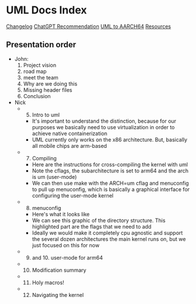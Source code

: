 # UML Docs Index

[Changelog](changelog)
[ChatGPT Recommendation](chatgpt-rec)
[UML to AARCH64](uml-to-aarch64.md)
[Resources](resources)

## Presentation order

* John: 
    1. Project vision
    2. road map
    3. meet the team 
    4. Why are we doing this
    5. Missing header files
    6. Conclusion
* Nick
    * 5. Intro to uml 
        * It's important to understand the distinction, because for our purposes we basically need to use virtualization in order to achieve native containerization
        * UML currently only works on the x86 architecture. But, basically all mobile chips are arm-based
    * 7. Compiling
        * Here are the instructions for cross-compiling the kernel with uml
        * Note the cflags, the subarchitecture is set to arm64 and the arch is um (user-mode)
        * We can then use make with the ARCH=um cflag and menuconfig to pull up menuconfig, which is basically a graphical interface for configuring the user-mode kernel
    * 8. menuconfig
        * Here's what it looks like
        * We can see this graphic of the directory structure. This highlighted part are the flags that we need to add
        * Ideally we would make it completely cpu agnostic and support the several dozen architectures the main kernel runs on, but we just focused on this for now
    * 9. and 10. user-mode for arm64
    * 10. Modification summary
    * 11. Holy macros!
    * 12. Navigating the kernel
